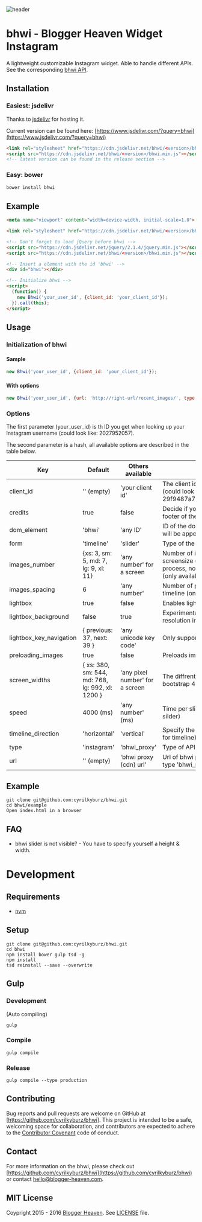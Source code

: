 ![header](https://raw.githubusercontent.com/cyrilkyburz/bhwi/master/example/example.png)

# bhwi - Blogger Heaven Widget Instagram

A lightweight customizable Instagram widget. Able to handle different APIs.
See the corresponding [bhwi API](https://github.com/cyrilkyburz/bhwi_proxy).

## Installation

### Easiest: jsdelivr 

Thanks to [jsdelivr](https://www.jsdelivr.com/) for hosting it.

Current version can be found here: [https://www.jsdelivr.com/?query=bhwi](https://www.jsdelivr.com/?query=bhwi)

```html
<link rel="stylesheet" href="https://cdn.jsdelivr.net/bhwi/<version>/bhwi.min.css" type="text/css">
<script src="https://cdn.jsdelivr.net/bhwi/<version>/bhwi.min.js"></script>
<!-- latest version can be found in the release section -->
```

### Easy: bower

```sh
bower install bhwi
```

## Example

```html
<meta name="viewport" content="width=device-width, initial-scale=1.0">

<link rel="stylesheet" href="https://cdn.jsdelivr.net/bhwi/<version>/bhwi.min.css" type="text/css">

<!-- Don't forget to load jQuery before bhwi -->
<script src="https://cdn.jsdelivr.net/jquery/2.1.4/jquery.min.js"></script>
<script src="https://cdn.jsdelivr.net/bhwi/<version>/bhwi.min.js"></script>

<!-- Insert a element with the id 'bhwi' -->
<div id="bhwi"></div>

<!-- Initialize bhwi -->
<script>
  (function() {
    new Bhwi('your_user_id', {client_id: 'your_client_id'});
  }).call(this);
</script>
```

## Usage

### Initialization of bhwi 


#### Sample 

```js
new Bhwi('your_user_id', {client_id: 'your_client_id'});
```

#### With options

```js
new Bhwi('your_user_id', {url: 'http://right-url/recent_images/', type: 'bhwi', form: 'slider', speed: '2000', lightbox: false});
```

### Options

The first parameter (your_user_id) is th ID you get when looking up your Instagram username (could look like: 2027952057).

The second parameter is a hash, all available options are described in the table below.

Key                       | Default                                           | Others available                  | Notes
------------------------- | ------------------------------------------------- | --------------------------------- | ---------------------
client_id                 | '' (empty)                                        | 'your client id'                  | The client id you get from Instagram API (could look like: 29f9487a7c14f2e46f1e9fa227cb2675)
credits                   | true                                              | false                             | Decide if you wanna show credits (in the footer of the lightbox)
dom_element               | 'bhwi'	                                          | 'any ID'                          | ID of the dom element where the widget will be appended
form                      | 'timeline'                                        | 'slider'                          | Type of the widget
images_number             | {xs: 3, sm: 5, md: 7, lg: 9, xl: 11}              | 'any number' for a screen         | Number of images, depending on screensize (only affecting the build process, not resizing) in the timeline (only available for the timeline)
images_spacing            | 6                                                 | 'any number'                      | Number of px between the images in the timeline (only available for the timeline)
lightbox                  | true                                              | false                             | Enables lightbox
lightbox_background       | false                                             | true                              | Experimental (only looks good with high resolution images)
lightbox_key_navigation   | { previous: 37, next: 39 }                        | 'any unicode key code'            | Only supported previous and next
preloading_images         | true                                              | false                             | Preloads images for slider & lightbox
screen_widths             | { xs: 380, sm: 544, md: 768, lg: 992, xl: 1200 }  | 'any pixel number' for a screen   | The diffrent screen sizes, taken from bootstrap 4
speed                     | 4000  (ms)                                        | 'any number' (ms)                 | Time per slide (only available for the silder)
timeline_direction        | 'horizontal'                                      | 'vertical'                        | Specify the direction of the timeline (only for timeline)
type                      | 'instagram'                                       | 'bhwi_proxy'                      | Type of API
url                       | '' (empty)                                        | 'bhwi proxy (cdn) url'            | Url of bhwi proxy (cdn) (only required if type 'bhwi_proxy')

## Example

```
git clone git@github.com:cyrilkyburz/bhwi.git
cd bhwi/example
Open index.html in a browser
```

## FAQ

* bhwi slider is not visible? - You have to specify yourself a height & width. 

# Development

## Requirements 

* [nvm](https://github.com/creationix/nvm)

## Setup

```
git clone git@github.com:cyrilkyburz/bhwi.git
cd bhwi
npm install bower gulp tsd -g
npm install
tsd reinstall --save --overwrite
```

## Gulp

### Development

(Auto compiling)

```
gulp 
```

### Compile

```
gulp compile
```

### Release

```
gulp compile --type production
```

## Contributing

Bug reports and pull requests are welcome on GitHub at [https://github.com/cyrilkyburz/bhwi]. This project is intended 
to be a safe, welcoming space for collaboration, and contributors are expected to adhere to
the [Contributor Covenant](http://contributor-covenant.org) code of conduct.

## Contact

For more information on the bhwi, please check out
[https://github.com/cyrilkyburz/bhwi](https://github.com/cyrilkyburz/bhwi)
or contact [hello@blogger-heaven.com](mailto:hello@blogger-heaven.com).

## MIT License

Coypright 2015 - 2016 [Blogger Heaven](https://blogger-heaven.com). See [LICENSE](LICENSE) file.
